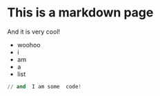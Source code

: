 # This is a markdown page

And it is very cool!

- woohoo
- i
- am
- a 
- list

```py
// and  I am some  code!
```